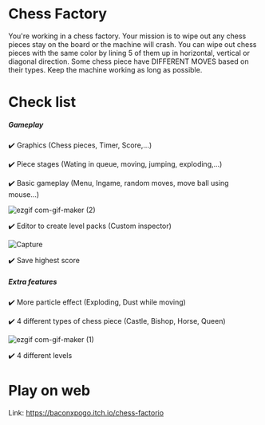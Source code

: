 # Chess Factory
You're working in a chess factory. Your mission is to wipe out any chess pieces stay on the board or the machine will crash. You can wipe out chess pieces with the same color by lining 5 of them up in horizontal, vertical or diagonal direction. Some chess piece have DIFFERENT MOVES based on their types. Keep the machine working as long as possible.

# Check list
##### Gameplay
✔️ Graphics (Chess pieces, Timer, Score,...)

✔️ Piece stages (Wating in queue, moving, jumping, exploding,...)

✔️ Basic gameplay (Menu, Ingame, random moves, move ball using mouse...)

![ezgif com-gif-maker (2)](https://user-images.githubusercontent.com/21982808/156898406-4aa798ed-2704-4639-9a37-97322d52ef1f.gif)

✔️ Editor to create level packs (Custom inspector)

![Capture](https://user-images.githubusercontent.com/21982808/156898433-f6130b78-5949-407b-9863-759a3f415854.PNG)

✔️ Save highest score

##### Extra features
✔️ More particle effect (Exploding, Dust while moving)

✔️ 4 different types of chess piece (Castle, Bishop, Horse, Queen)

![ezgif com-gif-maker (1)](https://user-images.githubusercontent.com/21982808/156898418-4d009dfe-e742-4099-a5f8-b3b9421b7860.gif)

✔️ 4 different levels 


# Play on web
Link: https://baconxpogo.itch.io/chess-factorio
